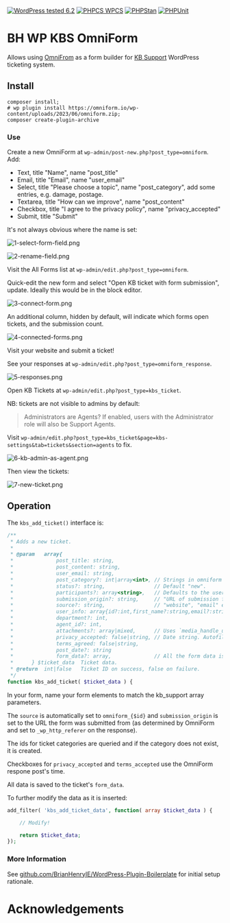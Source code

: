 [![WordPress tested 6.2](https://img.shields.io/badge/WordPress-v6.2%20tested-0073aa.svg)](https://wordpress.org/plugins/bh-wp-kbs-omniform) [![PHPCS WPCS](https://img.shields.io/badge/PHPCS-WordPress%20Coding%20Standards-8892BF.svg)](https://github.com/WordPress-Coding-Standards/WordPress-Coding-Standards)  [![PHPStan ](.github/phpstan.svg)](https://github.com/szepeviktor/phpstan-wordpress) [![PHPUnit ](.github/coverage.svg)](https://brianhenryie.github.io/bh-wp-kbs-omniform/)

# BH WP KBS OmniForm

Allows using [OmniFrom](https://omniform.io/) as a form builder for [KB Support](https://wordpress.org/plugins/kb-support/) WordPress ticketing system.

## Install

```
composer install;
# wp plugin install https://omniform.io/wp-content/uploads/2023/06/omniform.zip;
composer create-plugin-archive
```

### Use

Create a new OmniForm at `wp-admin/post-new.php?post_type=omniform`.
Add:
* Text, title "Name", name "post_title"
* Email, title "Email", name "user_email"
* Select, title "Please choose a topic", name "post_category", add some entries, e.g. damage, postage.
* Textarea, title "How can we improve", name "post_content"
* Checkbox, title "I agree to the privacy policy", name "privacy_accepted"
* Submit, title "Submit"

It's not always obvious where the name is set:

![1-select-form-field.png](.github%2F1-select-form-field.png)

![2-rename-field.png](.github%2F2-rename-field.png)

Visit the All Forms list at `wp-admin/edit.php?post_type=omniform`.

Quick-edit the new form and select "Open KB ticket with form submission", update. Ideally this would be in the block editor.

![3-connect-form.png](.github%2F3-connect-form.png)

An additional column, hidden by default, will indicate which forms open tickets, and the submission count.

![4-connected-forms.png](.github%2F4-connected-forms.png)

Visit your website and submit a ticket!

See your responses at `wp-admin/edit.php?post_type=omniform_response`.

![5-responses.png](.github%2F5-responses.png)

Open KB Tickets at `wp-admin/edit.php?post_type=kbs_ticket`.

NB: tickets are not visible to admins by default:
> Administrators are Agents? If enabled, users with the Administrator role will also be Support Agents.

Visit `wp-admin/edit.php?post_type=kbs_ticket&page=kbs-settings&tab=tickets&section=agents` to fix.

![6-kb-admin-as-agent.png](.github%2F6-kb-admin-as-agent.png)

Then view the tickets:

![7-new-ticket.png](.github%2F7-new-ticket.png)

## Operation

The `kbs_add_ticket()` interface is:

```php
/**
 * Adds a new ticket.
 *
 * @param	array{
 *     			post_title: string,
 *     			post_content: string,
 *     			user_email: string,
 *     			post_category?: int|array<int>, // Strings in omniform are converted/inserted as kb support ticket_category.
 *     			status?: string,                // Default "new".
 *     			participants?: array<string>,   // Defaults to the user email.
 *     			submission_origin?: string,     // "URL of submission form". Autofilled from OmniForm `_wp_http_referer`. 
 *     			source?: string,                // "website", "email" etc. Defaults to "omniform_{$id}".
 *     			user_info: array{id?:int,first_name?:string,email?:string,last_name?:string},
 *     			department?: int,
 *     			agent_id?: int,
 *     			attachments?: array|mixed,      // Uses `media_handle_upload()` to attach files.
 *     			privacy_accepted: false|string, // Date string. Autofilled from form submission date if checked.
 *     			terms_agreed: false|string,
 *     			post_date?: string
 *     			form_data?: array,              // All the form data is duplicated here.
 * 		} $ticket_data	Ticket data.
 * @return	int|false	Ticket ID on success, false on failure.
 */
function kbs_add_ticket( $ticket_data )	{
```

In your form, name your form elements to match the kb_support array parameters.

The `source` is automatically set to `omniform_{$id}` and `submission_origin` is set to the URL the form was submitted from (as determined by OmniForm and set to `_wp_http_referer` on the response). 

The ids for ticket categories are queried and if the category does not exist, it is created.

Checkboxes for `privacy_accepted` and `terms_accepted` use the OmniForm respone post's time.

All data is saved to the ticket's `form_data`.

To further modify the data as it is inserted:

```php
add_filter( 'kbs_add_ticket_data', function( array $ticket_data ) {

    // Modify!

    return $ticket_data;
});

```




### More Information

See [github.com/BrianHenryIE/WordPress-Plugin-Boilerplate](https://github.com/BrianHenryIE/WordPress-Plugin-Boilerplate) for initial setup rationale. 

# Acknowledgements
